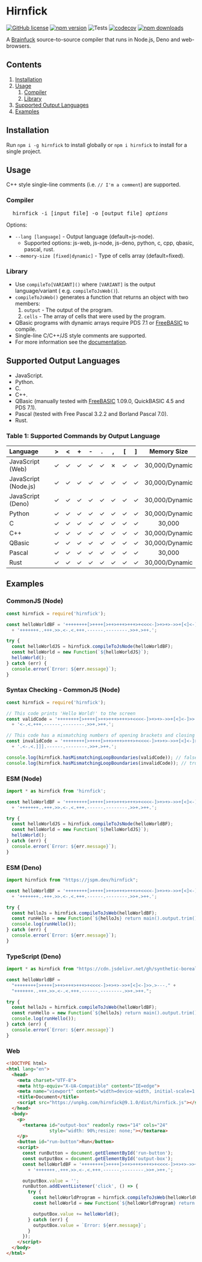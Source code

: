 # Hirnfick

[![GitHub license](https://img.shields.io/github/license/synthetic-borealis/hirnfick)](https://github.com/synthetic-borealis/hirnfick/blob/main/LICENSE)
[![npm version](https://badge.fury.io/js/hirnfick.svg)](https://badge.fury.io/js/hirnfick)
![Tests](https://github.com/synthetic-borealis/hirnfick/actions/workflows/test.yml/badge.svg)
[![codecov](https://codecov.io/gh/synthetic-borealis/hirnfick/branch/main/graph/badge.svg?token=9JF2KN7ZLZ)](https://codecov.io/gh/synthetic-borealis/hirnfick)
[![npm downloads](https://img.shields.io/npm/dt/hirnfick)](https://www.npmjs.com/package/hirnfick)

A [Brainfuck](https://en.wikipedia.org/wiki/Brainfuck) source-to-source compiler that runs in
Node.js, Deno and web-browsers.

## Contents

1. [Installation](#installation)
2. [Usage](#usage)
   1. [Compiler](#compiler)
   2. [Library](#library)
3. [Supported Output Languages](#supported-output-languages)
4. [Examples](#examples)

## Installation

Run `npm i -g hirnfick` to install globally or `npm i hirnfick` to install for a single project.

## Usage

C++ style single-line comments (i.e. ```// I'm a comment```) are supported.

### Compiler

<pre>
  hirnfick -i [input file] -o [output file] <i>options</i>
</pre>
Options:

- `--lang [language]` - Output language (default=js-node).
  - Supported options: js-web, js-node, js-deno, python, c, cpp,
    qbasic, pascal, rust.
- `--memory-size [fixed|dynamic]` - Type of cells array (default=fixed).

### Library

- Use ```compileTo[VARIANT]()``` where ```[VARIANT]``` is the output language/variant (
  e.g. ```compileToJsWeb()```).
- ```compileToJsWeb()``` generates a function that returns an object with two members:
  1. ```output``` - The output of the program.
  2. ```cells``` - The array of cells that were used by the program.
- QBasic programs with dynamic arrays require PDS 7.1 or [FreeBASIC](https://www.freebasic.net/) to
  compile.
- Single-line C/C++/JS style comments are supported.
- For more information see the [documentation](docs/API.md).

## Supported Output Languages

- JavaScript.
- Python.
- C.
- C++.
- QBasic (manually tested with [FreeBASIC](https://www.freebasic.net/) 1.09.0, QuickBASIC 4.5 and
  PDS 7.1).
- Pascal (tested with Free Pascal 3.2.2 and Borland Pascal 7.0).
- Rust.

### Table 1: Supported Commands by Output Language

| Language             |   \>    |   \<    |    +    |    -    |    .    |    ,    |   \[    |   \]    |  Memory Size   |
|:---------------------|:-------:|:-------:|:-------:|:-------:|:-------:|:-------:|:-------:|:-------:|:--------------:|
| JavaScript (Web)     | &check; | &check; | &check; | &check; | &check; | &cross; | &check; | &check; | 30,000/Dynamic |
| JavaScript (Node.js) | &check; | &check; | &check; | &check; | &check; | &check; | &check; | &check; | 30,000/Dynamic |
| JavaScript (Deno)    | &check; | &check; | &check; | &check; | &check; | &check; | &check; | &check; | 30,000/Dynamic |
| Python               | &check; | &check; | &check; | &check; | &check; | &check; | &check; | &check; | 30,000/Dynamic |
| C                    | &check; | &check; | &check; | &check; | &check; | &check; | &check; | &check; |     30,000     |
| C++                  | &check; | &check; | &check; | &check; | &check; | &check; | &check; | &check; | 30,000/Dynamic |
| QBasic               | &check; | &check; | &check; | &check; | &check; | &check; | &check; | &check; | 30,000/Dynamic |
| Pascal               | &check; | &check; | &check; | &check; | &check; | &check; | &check; | &check; |     30,000     |
| Rust                 | &check; | &check; | &check; | &check; | &check; | &check; | &check; | &check; | 30,000/Dynamic |

## Examples

### CommonJS (Node)

```javascript
const hirnfick = require('hirnfick');

const helloWorldBF = '++++++++[>++++[>++>+++>+++>+<<<<-]>+>+>->>+[<]<-]>>.>---.'
  + '+++++++..+++.>>.<-.<.+++.------.--------.>>+.>++.';

try {
  const helloWorldJS = hirnfick.compileToJsNode(helloWorldBF);
  const helloWorld = new Function(`${helloWorldJS}`);
  helloWorld();
} catch (err) {
  console.error(`Error: ${err.message}`);
}
```

### Syntax Checking - CommonJS (Node)

```javascript
const hirnfick = require('hirnfick');

// This code prints 'Hello World!' to the screen
const validCode = '++++++++[>++++[>++>+++>+++>+<<<<-]>+>+>->>+[<]<-]>>.>---.+++++++..+++.>>.'
  + '<-.<.+++.------.--------.>>+.>++.';

// This code has a mismatching numbers of opening brackets and closing brackets
const invalidCode = '++++++++[>++++[>++>+++>+++>+<<<<-]>+>+>->>+[<]<-]>>.>---.+++++++..+++.>>'
  + '.<-.<.]]].------.--------.>>+.>++.';

console.log(hirnfick.hasMismatchingLoopBoundaries(validCode)); // false
console.log(hirnfick.hasMismatchingLoopBoundaries(invalidCode)); // true
```

### ESM (Node)

```javascript
import * as hirnfick from 'hirnfick';

const helloWorldBF = '++++++++[>++++[>++>+++>+++>+<<<<-]>+>+>->>+[<]<-]>>.>---.'
  + '+++++++..+++.>>.<-.<.+++.------.--------.>>+.>++.';

try {
  const helloWorldJS = hirnfick.compileToJsNode(helloWorldBF);
  const helloWorld = new Function(`${helloWorldJS}`);
  helloWorld();
} catch (err) {
  console.error(`Error: ${err.message}`);
}
```

### ESM (Deno)

```javascript
import hirnfick from "https://jspm.dev/hirnfick";

const helloWorldBF = '++++++++[>++++[>++>+++>+++>+<<<<-]>+>+>->>+[<]<-]>>.>---.'
  + '+++++++..+++.>>.<-.<.+++.------.--------.>>+.>++.';

try {
  const helloJs = hirnfick.compileToJsWeb(helloWorldBF);
  const runHello = new Function(`${helloJs} return main().output.trim();`);
  console.log(runHello());
} catch (err) {
  console.error(`Error: ${err.message}`);
}
```

### TypeScript (Deno)

```typescript
import * as hirnfick from "https://cdn.jsdelivr.net/gh/synthetic-borealis/hirnfick/deno/index.ts";

const helloWorldBF =
  "++++++++[>++++[>++>+++>+++>+<<<<-]>+>+>->>+[<]<-]>>.>---." +
  "+++++++..+++.>>.<-.<.+++.------.--------.>>+.>++.";

try {
  const helloJs = hirnfick.compileToJsWeb(helloWorldBF);
  const runHello = new Function(`${helloJs} return main().output.trim();`);
  console.log(runHello());
} catch (err) {
  console.error(`Error: ${err.message}`)
}
```

### Web

```html
<!DOCTYPE html>
<html lang="en">
  <head>
    <meta charset="UTF-8">
    <meta http-equiv="X-UA-Compatible" content="IE=edge">
    <meta name="viewport" content="width=device-width, initial-scale=1.0">
    <title>Document</title>
    <script src="https://unpkg.com/hirnfick@9.1.0/dist/hirnfick.js"></script>
  </head>
  <body>
    <p>
      <textarea id="output-box" readonly rows="14" cols="24"
                style="width: 90%;resize: none;"></textarea>
    </p>
    <button id="run-button">Run</button>
    <script>
      const runButton = document.getElementById('run-button');
      const outputBox = document.getElementById('output-box');
      const helloWorldBF = '++++++++[>++++[>++>+++>+++>+<<<<-]>+>+>->>+[<]<-]>>.>---.'
        + '+++++++..+++.>>.<-.<.+++.------.--------.>>+.>++.';

      outputBox.value = '';
      runButton.addEventListener('click', () => {
        try {
          const helloWorldProgram = hirnfick.compileToJsWeb(helloWorldCode);
          const helloWorld = new Function(`${helloWorldProgram} return main().output;`);

          outputBox.value += helloWorld();
        } catch (err) {
          outputBox.value = `Error: ${err.message}`;
        }
      });
    </script>
  </body>
</html>
```
